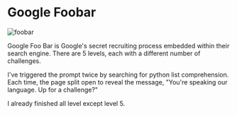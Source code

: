 # Google Foobar
![foobar](https://user-images.githubusercontent.com/43373436/116601839-c1440080-a94c-11eb-9dda-44fd85f76efb.jpg)

Google Foo Bar is Google's secret recruiting process embedded within their search engine. 
There are 5 levels, each with a different number of challenges.

I've triggered the prompt twice by searching for python list comprehension. Each time, the page split open to reveal the message, "You're speaking our language. Up for a challenge?"

I already finished all level except level 5.
